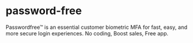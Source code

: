 # password-free
Passwordfree™ is an essential customer biometric MFA for fast, easy, and more secure login experiences. No coding, Boost sales, Free app.
